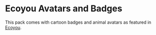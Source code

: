 # Ecoyou Avatars and Badges

This pack comes with cartoon badges and animal avatars as featured in [Ecoyou](https://github.com/andreaabellera/Ecoyou).

